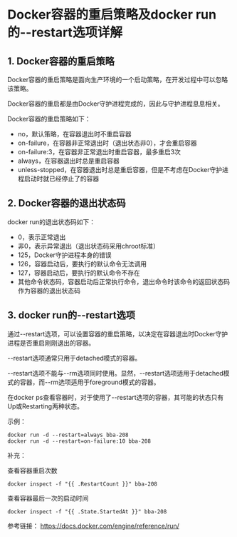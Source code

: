 # Docker容器的重启策略及docker run的--restart选项详解

## 1.  Docker容器的重启策略

Docker容器的重启策略是面向生产环境的一个启动策略，在开发过程中可以忽略该策略。

Docker容器的重启都是由Docker守护进程完成的，因此与守护进程息息相关。

Docker容器的重启策略如下：

- no，默认策略，在容器退出时不重启容器
- on-failure，在容器非正常退出时（退出状态非0），才会重启容器
- on-failure:3，在容器非正常退出时重启容器，最多重启3次
- always，在容器退出时总是重启容器
- unless-stopped，在容器退出时总是重启容器，但是不考虑在Docker守护进程启动时就已经停止了的容器

## 2. Docker容器的退出状态码

docker run的退出状态码如下：

- 0，表示正常退出
- 非0，表示异常退出（退出状态码采用chroot标准）
- 125，Docker守护进程本身的错误
- 126，容器启动后，要执行的默认命令无法调用
- 127，容器启动后，要执行的默认命令不存在
- 其他命令状态码，容器启动后正常执行命令，退出命令时该命令的返回状态码作为容器的退出状态码

## 3. docker run的--restart选项

通过--restart选项，可以设置容器的重启策略，以决定在容器退出时Docker守护进程是否重启刚刚退出的容器。

--restart选项通常只用于detached模式的容器。

--restart选项不能与--rm选项同时使用。显然，--restart选项适用于detached模式的容器，而--rm选项适用于foreground模式的容器。

在docker ps查看容器时，对于使用了--restart选项的容器，其可能的状态只有Up或Restarting两种状态。

示例：

```
docker run -d --restart=always bba-208
docker run -d --restart=on-failure:10 bba-208
```


补充：

查看容器重启次数

```
docker inspect -f "{{ .RestartCount }}" bba-208
```

查看容器最后一次的启动时间
```
docker inspect -f "{{ .State.StartedAt }}" bba-208
```

参考链接：
https://docs.docker.com/engine/reference/run/
